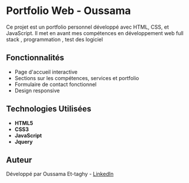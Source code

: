 # Portfolio Web - Oussama

Ce projet est un portfolio personnel développé avec HTML, CSS, et JavaScript. Il met en avant mes compétences en développement web full stack , programmation , test des logiciel

## Fonctionnalités
- Page d'accueil interactive
- Sections sur les compétences, services et portfolio
- Formulaire de contact fonctionnel
- Design responsive

## Technologies Utilisées
- **HTML5**
- **CSS3** 
- **JavaScript**
- **Jquery**

## Auteur
Développé par Oussama Et-taghy - [LinkedIn](https://www.linkedin.com/in/oussama-et-taghy-a61166266/)
